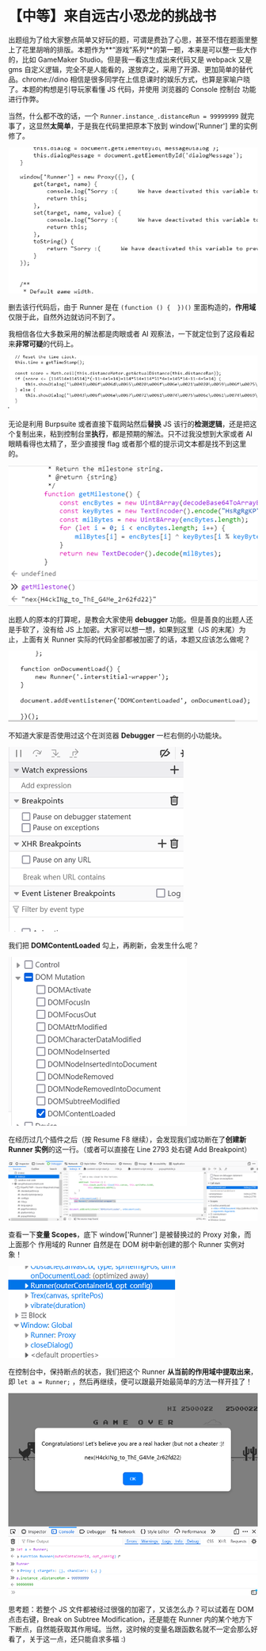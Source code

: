 # 【中等】来自远古小恐龙的挑战书

出题组为了给大家整点简单又好玩的题，可谓是费劲了心思，甚至不惜在题面里整上了花里胡哨的排版。本题作为**“游戏”系列**的第一题，本来是可以整一些大作的，比如 GameMaker Studio。但是我一看这生成出来代码又是 webpack 又是 gms 自定义逻辑，完全不是人能看的，遂放弃之，采用了开源、更加简单的替代品。chrome://dino 相信是很多同学在上信息课时的娱乐方式，也算是家喻户晓了。本题的构想是引导玩家看懂 JS 代码，并使用 浏览器的 Console 控制台 功能进行作弊。



当然，什么都不改的话，一个 ```Runner.instance_.distanceRun = 99999999``` 就完事了，这显然**太简单**，于是我在代码里把原本下放到 window['Runner'] 里的实例修了。

![image-20241021020159030](images/101-1.png)

删去该行代码后，由于 Runner 是在 ```(function () {  })()``` 里面构造的，**作用域**仅限于此，自然外边就访问不到了。



我相信各位大多数采用的解法都是肉眼或者 AI 观察法，一下就定位到了这段看起来**非常可疑**的代码上。

![image-20241021020506161](images/101-2.png)



无论是利用 Burpsuite 或者直接下载网站然后**替换** JS 该行的**检测逻辑**，还是把这个复制出来，粘到控制台里**执行**，都是预期的解法。只不过我没想到大家或者 AI 眼睛看得也太精了，至少直接搜 flag 或者那个框的提示词文本都是找不到这里的。

![image-20241021101639610](images/101-3.png)



出题人的原本的打算呢，是教会大家使用 **debugger** 功能。但是善良的出题人还是手软了，没有给 JS 上加密。大家可以想一想，如果到这里（JS 的末尾）为止，上面有关 Runner 实际的代码全部都被加密了的话，本题又应该怎么做呢？

![image-20241021102005809](images/101-4.png)



不知道大家是否使用过这个在浏览器 **Debugger** 一栏右侧的小功能块。

![image-20241021102241983](images/101-5.png)



我们把 **DOMContentLoaded** 勾上，再刷新，会发生什么呢？

![image-20241021102324041](images/101-6.png)



在经历过几个插件之后（按 Resume F8 继续），会发现我们成功断在了**创建新 Runner 实例**的这一行。（或者可以直接在 Line 2793 处右键 Add Breakpoint）

![image-20241021102650851](images/101-7.png)



查看一下**变量 Scopes**，底下 window['Runner'] 是被替换过的 Proxy 对象，而上面那个 <anonymous> 作用域的 Runner 自然是在 DOM 树中新创建的那个 Runner 实例对象！

![image-20241021103528511](images/101-8.png)



在控制台中，保持断点的状态，我们把这个 Runner **从当前的作用域中提取出来**，即 ```let a = Runner;``` ，然后再继续，便可以跟最开始最简单的方法一样开挂了！

![image-20241021103901965](images/101-9.png)



思考题：若整个 JS 文件都被经过很强的加密了，又该怎么办？可以试着在 DOM 点击右键，Break on Subtree Modification，还是能在 Runner 内的某个地方下下断点，自然能获取其作用域。当然，这时候的变量名跟函数名就不一定会那么好看了，关于这一点，还只能自求多福 :)